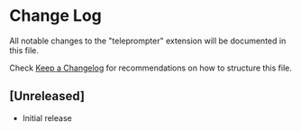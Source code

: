 # Change Log

All notable changes to the "teleprompter" extension will be documented in this file.

Check [Keep a Changelog](http://keepachangelog.com/) for recommendations on how to structure this file.

## [Unreleased]

- Initial release